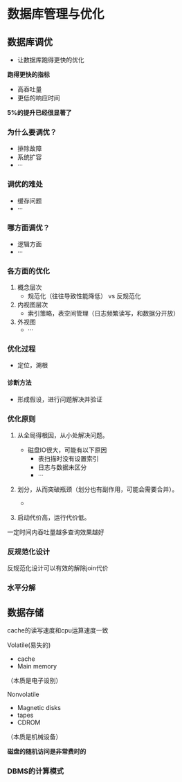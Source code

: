 # 数据库管理与优化

## 数据库调优

- 让数据库跑得更快的优化

**跑得更快的指标**

- 高吞吐量
- 更低的响应时间

**5%的提升已经很显著了**

### 为什么要调优？

- 排除故障
- 系统扩容
- ···

### 调优的难处

- 缓存问题
- ···

### 哪方面调优？

- 逻辑方面
- ···

### 各方面的优化

1. 概念层次
   - 规范化（往往导致性能降低） vs 反规范化
2. 内视图层次
   - 索引策略，表空间管理（日志频繁读写，和数据分开放）
3. 外视图
   - ···

### 优化过程

- 定位，溯根

#### 诊断方法

- 形成假设，进行问题解决并验证

### 优化原则

1. 从全局得根因，从小处解决问题。

   - 磁盘IO很大，可能有以下原因
     - 表扫描时没有设置索引
     - 日志与数据未区分
     - ···

2. 划分，从而突破瓶颈（划分也有副作用，可能会需要合并）。

   - 

3. 启动代价高，运行代价低。

   



一定时间内吞吐量越多查询效果越好

### 反规范化设计

反规范化设计可以有效的解除join代价



### 水平分解



## 数据存储

cache的读写速度和cpu运算速度一致

Volatile(易失的)

- cache
- Main memory

（本质是电子设别）

Nonvolatile

- Magnetic disks
- tapes
- CDROM

（本质是机械设备）



**磁盘的随机访问是非常费时的**

### DBMS的计算模式


